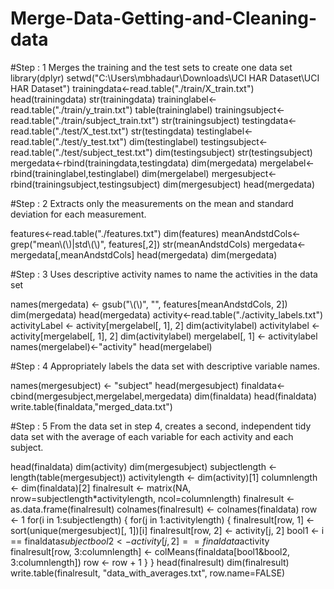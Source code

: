 # Merge-Data-Getting-and-Cleaning-data
#Step : 1 Merges the training and the test sets to create one data set
library(dplyr)
setwd("C:\\Users\\mbhadaur\\Downloads\\UCI HAR Dataset\\UCI HAR Dataset")
trainingdata<-read.table("./train/X_train.txt")
head(trainingdata)
str(trainingdata)
traininglabel<-read.table("./train/y_train.txt")
table(traininglabel)
trainingsubject<-read.table("./train/subject_train.txt")
str(trainingsubject)
testingdata<-read.table("./test/X_test.txt")
str(testingdata)
testinglabel<-read.table("./test/y_test.txt")
dim(testinglabel)
testingsubject<-read.table("./test/subject_test.txt")
dim(testingsubject)
str(testingsubject)
mergedata<-rbind(trainingdata,testingdata)
dim(mergedata)
mergelabel<-rbind(traininglabel,testinglabel)
dim(mergelabel)
mergesubject<-rbind(trainingsubject,testingsubject)
dim(mergesubject)
head(mergedata)

#Step : 2 Extracts only the measurements on the mean and standard deviation for each measurement.

features<-read.table("./features.txt")
dim(features)
meanAndstdCols<-grep("mean\\(\\)|std\\(\\)", features[,2])
str(meanAndstdCols)
mergedata<-mergedata[,meanAndstdCols]
head(mergedata)
dim(mergedata)

#Step : 3 Uses descriptive activity names to name the activities in the data set

names(mergedata) <- gsub("\\(\\)", "", features[meanAndstdCols, 2])
dim(mergedata)
head(mergedata)
activity<-read.table("./activity_labels.txt")
activityLabel <- activity[mergelabel[, 1], 2]
dim(activitylabel)
activitylabel <- activity[mergelabel[, 1], 2]
dim(activitylabel)
mergelabel[, 1] <- activitylabel
names(mergelabel)<-"activity"
head(mergelabel)

#Step : 4 Appropriately labels the data set with descriptive variable names. 

names(mergesubject) <- "subject"
head(mergesubject)
finaldata<-cbind(mergesubject,mergelabel,mergedata)
dim(finaldata)
head(finaldata)
write.table(finaldata,"merged_data.txt")

#Step : 5 From the data set in step 4, creates a second, independent tidy data set with the average of each variable for each activity and each subject.

head(finaldata)
dim(activity)
dim(mergesubject)
subjectlength <- length(table(mergesubject))
activitylength <- dim(activity)[1]
columnlength <- dim(finaldata)[2]
finalresult <- matrix(NA, nrow=subjectlength*activitylength, ncol=columnlength) 
finalresult <- as.data.frame(finalresult)
colnames(finalresult) <- colnames(finaldata)
row <- 1
for(i in 1:subjectlength) {
for(j in 1:activitylength) {
finalresult[row, 1] <- sort(unique(mergesubject)[, 1])[i]
finalresult[row, 2] <- activity[j, 2]
bool1 <- i == finaldata$subject
bool2 <- activity[j, 2] == finaldata$activity
finalresult[row, 3:columnlength] <- colMeans(finaldata[bool1&bool2, 3:columnlength])
row <- row + 1
}
}
head(finalresult)
dim(finalresult)
write.table(finalresult, "data_with_averages.txt", row.name=FALSE) 


